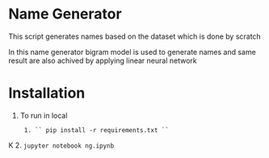 # Name Generator
This script generates names based on the dataset which is done by scratch

In this name generator bigram model is used to generate names and same result are also achived by applying linear neural network


# Installation
1. To run in local 

        1. `` pip install -r requirements.txt ``
K        2. ``jupyter notebook ng.ipynb``